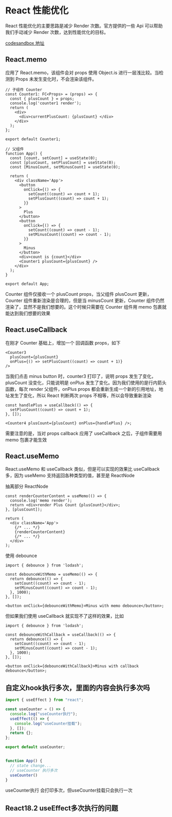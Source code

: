 # React 性能优化

React 性能优化的主要思路是减少 Render 次数。官方提供的一些 Api 可以帮助我们手动减少 Render 次数，达到性能优化的目标。

[codesandbox 地址](https://codesandbox.io/p/sandbox/reactxing-neng-you-hua-mfrznd)

## React.memo

应用了 React.memo，该组件会对 props 使用 Object.is 进行一层浅比较。当检测到 Props 未发生变化时，不会渲染该组件。

```tsx
// 子组件 Counter
const Counter1: FC<Props> = (props) => {
  const { plusCount } = props;
  console.log('counter1 render');
  return (
    <div>
      <div>currentPlusCount: {plusCount} </div>
    </div>
  );
};

export default Counter1;

// 父组件
function App() {
  const [count, setCount] = useState(0);
  const [plusCount, setPlusCount] = useState(0);
  const [MinusCount, setMinusCount] = useState(0);

  return (
    <div className='App'>
      <button
        onClick={() => {
          setCount((count) => count + 1);
          setPlusCount((count) => count + 1);
        }}
      >
        Plus
      </button>
      <button
        onClick={() => {
          setCount((count) => count - 1);
          setMinusCount((count) => count - 1);
        }}
      >
        Minus
      </button>
      <div>count is {count}</div>
      <Counter1 plusCount={plusCount} />
    </div>
  );
}

export default App;
```

Counter 组件仅接收一个 plusCount props，当父组件 plusCount 更新，Counter 组件重新渲染是合理的，但是当 minusCount 更新，Counter 组件仍然渲染了，显然不是我们想要的。这个时候只需要在 Counter 组件用 memo 包裹就能达到我们想要的效果

## React.useCallback

在刚才 Counter 基础上，增加一个 回调函数 props，如下

```tsx
<Counter3
  plusCount={plusCount}
  onPlus={() => setPlusCount((count) => count + 1)}
/>
```

当我们点击 minus button 时，counter3 打印了，说明 props 发生了变化，plusCount 没变化，只能说明是 onPlus 发生了变化。因为我们使用的是行内箭头函数，每次 render 父组件，onPlus props 都会重新生成一个新的引用地址，地址发生了变化，所以 React 判断两次 props 不相等，所以会导致重新渲染

```tsx
const handlePlus = useCallback(() => {
  setPlusCount((count) => count + 1);
}, []);

<Counter4 plusCount={plusCount} onPlus={handlePlus} />;
```

需要注意的是，当对 props callback 应用了 useCallback 之后，子组件需要用 memo 包裹才能生效

## React.useMemo

React.useMemo 和 useCallback 类似，但是可以实现的效果比 useCallback 多，因为 useMemo 支持返回各种类型的值，甚至是 ReactNode

抽离部分 ReactNode

```tsx
const renderCounterContent = useMemo(() => {
  console.log('memo render');
  return <div>render Plus Count {plusCount}</div>;
}, [plusCount]);

return (
  <div className='App'>
    {/* ... */}
    {renderCounterContent}
    {/* ... */}
  </div>
);
```

使用 debounce

```tsx
import { debounce } from 'lodash';

const debounceWithMemo = useMemo(() => {
  return debounce(() => {
    setCount((count) => count - 1);
    setMinusCount((count) => count - 1);
  }, 1000);
}, []);

<button onClick={debounceWithMemo}>Minus with memo debounce</button>;
```

但如果我们使用 useCallback 就实现不了这样的效果，比如

```tsx
import { debounce } from 'lodash';

const debounceWithCallback = useCallback(() => {
  return debounce(() => {
    setCount((count) => count - 1);
    setMinusCount((count) => count - 1);
  }, 1000);
}, []);

<button onClick={debounceWithCallback}>Minus with callback debounce</button>;
```

## 自定义hook执行多次，里面的内容会执行多次吗

```ts
import { useEffect } from "react";

const useCounter = () => {
  console.log("useCounter执行");
  useEffect(() => {
    console.log("useCounter挂载");
  }, []);
  return {};
};

export default useCounter;


function App() {
  // state change...
  // useCounter 执行多次
  useCounter()
}
```

useCounter执行 会打印多次，但useCounter挂载只会执行一次

## React18.2 useEffect多次执行的问题
